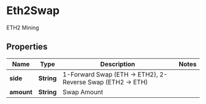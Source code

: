 
# Eth2Swap

ETH2 Mining

## Properties

Name | Type | Description | Notes
------------ | ------------- | ------------- | -------------
**side** | **String** | 1-Forward Swap (ETH -&gt; ETH2), 2-Reverse Swap (ETH2 -&gt; ETH) | 
**amount** | **String** | Swap Amount | 

